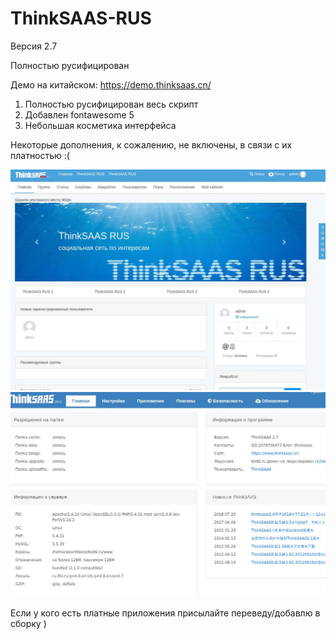 # ThinkSAAS-RUS
Версия 2.7

Полностью русифицирован

Демо на китайском: https://demo.thinksaas.cn/

1. Полностью русифицирован весь скрипт
2. Добавлен fontawesome 5
3. Небольшая косметика интерфейса

Некоторые дополнения, к сожалению, не включены, в связи с их платностью :(

![ScreenShot](https://github.com/galstudio/ThinkSAAS-RUS/blob/master/screenshot.jpg)
![ScreenShot](https://github.com/galstudio/ThinkSAAS-RUS/blob/master/screenshot1.jpg)

Если у кого есть платные приложения присылайте переведу/добавлю в сборку )
